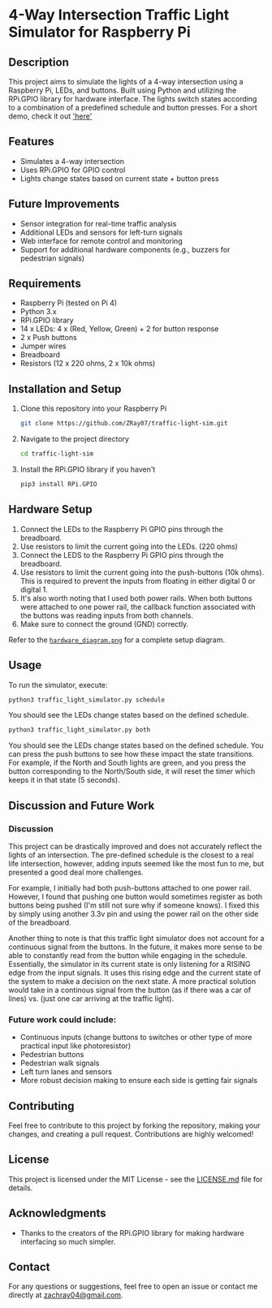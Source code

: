 # 4-Way Intersection Traffic Light Simulator for Raspberry Pi

## Description

This project aims to simulate the lights of a 4-way intersection using a Raspberry Pi, LEDs, and buttons. Built using Python and utilizing the RPi.GPIO library for hardware interface. The lights switch states according to a combination of a  predefined schedule and button presses. For a short demo, check it out ['here'](https://youtu.be/hJXf-ZlD5Ss)


## Features

- Simulates a 4-way intersection
- Uses RPi.GPIO for GPIO control
- Lights change states based on current state + button press

## Future Improvements

- Sensor integration for real-time traffic analysis
- Additional LEDs and sensors for left-turn signals
- Web interface for remote control and monitoring
- Support for additional hardware components (e.g., buzzers for pedestrian signals)

## Requirements

- Raspberry Pi (tested on Pi 4)
- Python 3.x
- RPi.GPIO library
- 14 x LEDs: 4 x (Red, Yellow, Green) + 2 for button response
- 2 x Push buttons
- Jumper wires
- Breadboard
- Resistors (12 x 220 ohms, 2 x 10k ohms)

## Installation and Setup

1. Clone this repository into your Raspberry Pi
   ```bash
   git clone https://github.com/ZRay07/traffic-light-sim.git
   ```
2. Navigate to the project directory
   ```bash
   cd traffic-light-sim
   ```
3. Install the RPi.GPIO library if you haven't
   ```bash
   pip3 install RPi.GPIO
   ```

## Hardware Setup

1. Connect the LEDs to the Raspberry Pi GPIO pins through the breadboard.
2. Use resistors to limit the current going into the LEDs. (220 ohms)
3. Connect the LEDS to the Raspberry Pi GPIO pins through the breadboard.
4. Use resistors to limit the current going into the push-buttons (10k ohms). This is required to prevent the inputs from floating in either digital 0 or digital 1.
5. It's also worth noting that I used both power rails. When both buttons were attached to one power rail, the callback function associated with the buttons was reading inputs from both channels.
6. Make sure to connect the ground (GND) correctly.

Refer to the [`hardware_diagram.png`](https://github.com/ZRay07/traffic-light-sim/blob/main/docs/hardware_diagram.png) for a complete setup diagram.

## Usage

To run the simulator, execute:

```bash
python3 traffic_light_simulator.py schedule
```

You should see the LEDs change states based on the defined schedule.

```bash
python3 traffic_light_simulator.py both
```

You should see the LEDs change states based on the defined schedule. You can press the push buttons to see how these impact the state transitions. For example, if the North and South lights are green, and you press the button corresponding to the North/South side, it will reset the timer which keeps it in that state (5 seconds).

## Discussion and Future Work
### Discussion
This project can be drastically improved and does not accurately reflect the lights of an intersection. The pre-defined schedule is the closest to a real life intersection, however, adding inputs seemed like the most fun to me, but presented a good deal more challenges.

For example, I initially had both push-buttons attached to one power rail. However, I found that pushing one button would sometimes register as both buttons being pushed (I'm still not sure why if someone knows). I fixed this by simply using another 3.3v pin and using the power rail on the other side of the breadboard.

Another thing to note is that this traffic light simulator does not account for a continuous signal from the buttons. In the future, it makes more sense to be able to constantly read from the button while engaging in the schedule. Essentially, the simulator in its current state is only listening for a RISING edge from the input signals. It uses this rising edge and the current state of the system to make a decision on the next state. A more practical solution would take in a continous signal from the button (as if there was a car of lines) vs. (just one car arriving at the traffic light).

### Future work could include:
- Continuous inputs (change buttons to switches or other type of more practical input like photoresistor)
- Pedestrian buttons
- Pedestrian walk signals
- Left turn lanes and sensors
- More robust decision making to ensure each side is getting fair signals

## Contributing

Feel free to contribute to this project by forking the repository, making your changes, and creating a pull request. Contributions are highly welcomed!

## License

This project is licensed under the MIT License - see the [LICENSE.md](LICENSE.md) file for details.

## Acknowledgments

- Thanks to the creators of the RPi.GPIO library for making hardware interfacing so much simpler.

## Contact

For any questions or suggestions, feel free to open an issue or contact me directly at [zachray04@gmail.com](mailto:zachray04@gmail.com).
